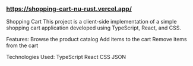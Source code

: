 ### https://shopping-cart-nu-rust.vercel.app/

Shopping Cart
This project is a client-side implementation of a simple shopping cart application developed using TypeScript, React, and CSS.

Features:
Browse the product catalog
Add items to the cart
Remove items from the cart

Technologies Used:
TypeScript
React
CSS
JSON
